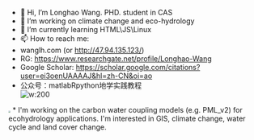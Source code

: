 - 👋 Hi, I’m Longhao Wang. PHD. student in CAS
- 👀 I’m working on climate change and eco-hydrology
- 🌱 I’m currently learning HTML\JS\Linux
- 📫 How to reach me:
- wanglh.com (or http://47.94.135.123/)
- RG: https://www.researchgate.net/profile/Longhao-Wang
- Google Scholar: https://scholar.google.com/citations?user=ei3oenUAAAAJ&hl=zh-CN&oi=ao
- 公众号：matlabRpython地学实践教程  
![w:200](https://imagecollection.oss-cn-beijing.aliyuncs.com/legion/%E5%85%AC%E4%BC%97%E5%8F%B7.png)
<img src="https://imagecollection.oss-cn-beijing.aliyuncs.com/legion/%E5%85%AC%E4%BC%97%E5%8F%B7.png" style="zoom:25%;" />
* I'm working on the carbon water coupling models (e.g. PML_v2) for ecohydrology applications. I'm interested in GIS, climate change, water cycle and land cover change.
<!---
GISWLH/GISWLH is a ✨ special ✨ repository because its `README.md` (this file) appears on your GitHub profile.
You can click the Preview link to take a look at your changes.
--->
